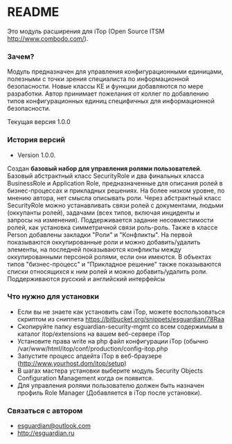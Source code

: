 # README #

Это модуль расширения для iTop (Open Source ITSM http://www.combodo.com/).

### Зачем? ###

Модуль предназначен для управления конфигурационными единицами, полезными с точки зрения специалиста по информационной безопасности.
Новые классы КЕ и функции добавляются по мере разработки. Автор принимает пожелания от коллег по добавлению типов конфигурационных единиц специфичных для информационной безопасности.

Текущая версия 1.0.0
### История версий ###
* Version 1.0.0.

Создан **базовый набор для управления ролями пользователей**. Базовый абстрактный класс SecurityRole и два финальных класса BusinessRole и Application Role, предназначенные для описания ролей в бизнес-процессах и прикладных решениях. На более низком уровне, по мнению автора, нет смысла описывать роли. Через абстрактный класс SecurityRole можно устанавливать связи ролей с документами, людьми (оккупанты ролей), задачами (всех типов, включая инциденты и запросы на изменения).
Поддерживается задание несовместимости ролей, как установка симметричной связи роль-роль. Также в классе Person добавлены закладки "Роли" и "Конфликты". На первой показываются оккупированные роли и можно добавить/удалить элементы, на последней показываются конфликты между оккупированными персоной ролями, если они имеются. В объектах типов "бизнес-процесс" и "Прикладное решение" также показываются списки относящихся к ним ролей и можно добавить/удалить роли.
Поддерживаются русский и английский интерфейсы


### Что нужно для установки ###

* Если вы не знаете как установить сам iTop, можете воспользоваться скриптом из сниппета https://bitbucket.org/snippets/esguardian/78Raa 
* Скопируйте папку esguardian-security-mgmt со всем содержимым в каталог itop/extensions на вашем веб-сервере iTop
* Установите права write на php файл конфигурации iTop (обычно /var/www/html/itop/conf/production/config-itop.php
* Запустите процесс апдейта iTop в веб-браузере (http://www.yourhost.dom/itop/setup)
* В шагах мастера установки выберите модуль Security Objects Configuration Management когда он появится. 
* Для управления ролями пользователю должен быть назначен профиль Role Manager (Добавляется в iTop после установки).

### Связаться с автором ###
* esguardian@outlook.com
* http://esguardian.ru